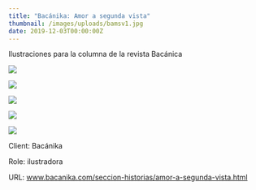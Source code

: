 ```yaml
---
title: "Bacánika: Amor a segunda vista"
thumbnail: /images/uploads/bamsv1.jpg
date: 2019-12-03T00:00:00Z
---
```


Ilustraciones para la columna de la revista Bacánica

![](/images/uploads/bamsv1.jpg)

![](/images/uploads/bamsv2.jpg)

![](/images/uploads/bamsv3.jpg)

![](/images/uploads/bamsv4.gif)

![](/images/uploads/bamsv5.jpg)

Client: Bacánika

Role: ilustradora

URL: <a href="www.bacanika.com/seccion-historias/amor-a-segunda-vista.html" target="_blank">www.bacanika.com/seccion-historias/amor-a-segunda-vista.html</a>
